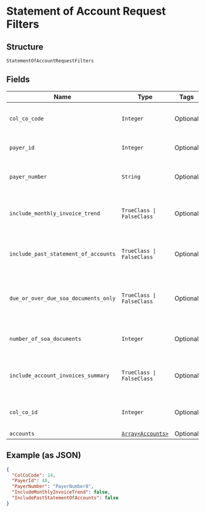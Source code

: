 
# Statement of Account Request Filters

## Structure

`StatementOfAccountRequestFilters`

## Fields

| Name | Type | Tags | Description |
|  --- | --- | --- | --- |
| `col_co_code` | `Integer` | Optional | Collecting Company Code (Shell Code) of the selected payer.<br>Optional If ColCo Id is passed else Mandatory. |
| `payer_id` | `Integer` | Optional | Payer Id of the selected payer.<br>Optional if PayerNumber is passed else Mandatory. |
| `payer_number` | `String` | Optional | Payer Number of the selected payer.<br>Optional if PayerId is passed else Mandatory. |
| `include_monthly_invoice_trend` | `TrueClass \| FalseClass` | Optional | True/False.<br>Optional. Default is False.<br>True if the past 13 monthly invoice trend to be included as part of the response. Else false. |
| `include_past_statement_of_accounts` | `TrueClass \| FalseClass` | Optional | True/False.<br>Optional. Default is False.<br>True if the past X SOA documents are to be included as part of the response. Else false. |
| `due_or_over_due_soa_documents_only` | `TrueClass \| FalseClass` | Optional | True/False<br>Optional Default is False.<br>If true PastStatementOfAccounts entity on this API output should contain the SOA documents that are due or overdue only. |
| `number_of_soa_documents` | `Integer` | Optional | This parameter is only applicable when “IncludePastStatementOfAccounts” parameter is set to True. |
| `include_account_invoices_summary` | `TrueClass \| FalseClass` | Optional | True/False<br>Optional.<br>Default value is false.<br>When true InvoicesSummaries list will be returned in the API output. |
| `col_co_id` | `Integer` | Optional | Collecting Company Id of the selected payer.<br>Optional If ColCo Code is passed else Mandatory. |
| `accounts` | [`Array<Accounts>`](../../doc/models/accounts.md) | Optional | - |

## Example (as JSON)

```json
{
  "ColCoCode": 14,
  "PayerId": 48,
  "PayerNumber": "PayerNumber8",
  "IncludeMonthlyInvoiceTrend": false,
  "IncludePastStatementOfAccounts": false
}
```

